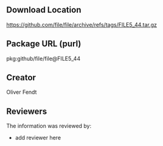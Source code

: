 ## Download Location

https://github.com/file/file/archive/refs/tags/FILE5_44.tar.gz

## Package URL (purl)

pkg:github/file/file@FILE5_44

## Creator

Oliver Fendt

## Reviewers

The information was reviewed by:

* add reviewer here
